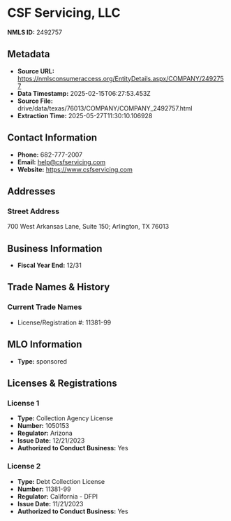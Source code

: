 # CSF Servicing, LLC

**NMLS ID:** 2492757

## Metadata
- **Source URL:** https://nmlsconsumeraccess.org/EntityDetails.aspx/COMPANY/2492757
- **Data Timestamp:** 2025-02-15T06:27:53.453Z
- **Source File:** drive/data/texas/76013/COMPANY/COMPANY_2492757.html
- **Extraction Time:** 2025-05-27T11:30:10.106928

## Contact Information
- **Phone:** 682-777-2007
- **Email:** help@csfservicing.com
- **Website:** https://www.csfservicing.com

## Addresses
### Street Address
700 West Arkansas Lane, Suite 150; Arlington, TX 76013

## Business Information
- **Fiscal Year End:** 12/31

## Trade Names & History
### Current Trade Names
- License/Registration #: 11381-99

## MLO Information
- **Type:** sponsored

## Licenses & Registrations

### License 1
- **Type:** Collection Agency License
- **Number:** 1050153
- **Regulator:** Arizona
- **Issue Date:** 12/21/2023
- **Authorized to Conduct Business:** Yes

### License 2
- **Type:** Debt Collection License
- **Number:** 11381-99
- **Regulator:** California - DFPI
- **Issue Date:** 11/21/2023
- **Authorized to Conduct Business:** Yes
